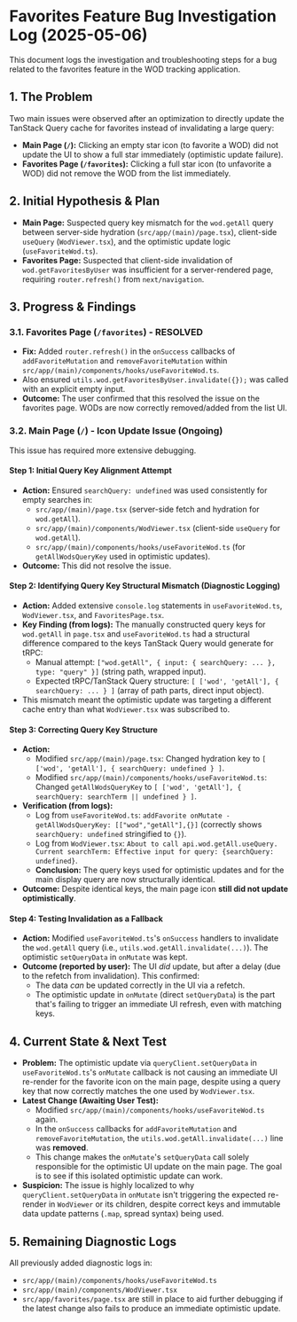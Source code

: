 # Favorites Feature Bug Investigation Log (2025-05-06)

This document logs the investigation and troubleshooting steps for a bug related to the favorites feature in the WOD tracking application.

## 1. The Problem

Two main issues were observed after an optimization to directly update the TanStack Query cache for favorites instead of invalidating a large query:

- **Main Page (`/`):** Clicking an empty star icon (to favorite a WOD) did not update the UI to show a full star immediately (optimistic update failure).
- **Favorites Page (`/favorites`):** Clicking a full star icon (to unfavorite a WOD) did not remove the WOD from the list immediately.

## 2. Initial Hypothesis & Plan

- **Main Page:** Suspected query key mismatch for the `wod.getAll` query between server-side hydration (`src/app/(main)/page.tsx`), client-side `useQuery` (`WodViewer.tsx`), and the optimistic update logic (`useFavoriteWod.ts`).
- **Favorites Page:** Suspected that client-side invalidation of `wod.getFavoritesByUser` was insufficient for a server-rendered page, requiring `router.refresh()` from `next/navigation`.

## 3. Progress & Findings

### 3.1. Favorites Page (`/favorites`) - RESOLVED

- **Fix:** Added `router.refresh()` in the `onSuccess` callbacks of `addFavoriteMutation` and `removeFavoriteMutation` within `src/app/(main)/components/hooks/useFavoriteWod.ts`.
- Also ensured `utils.wod.getFavoritesByUser.invalidate({});` was called with an explicit empty input.
- **Outcome:** The user confirmed that this resolved the issue on the favorites page. WODs are now correctly removed/added from the list UI.

### 3.2. Main Page (`/`) - Icon Update Issue (Ongoing)

This issue has required more extensive debugging.

#### Step 1: Initial Query Key Alignment Attempt

- **Action:** Ensured `searchQuery: undefined` was used consistently for empty searches in:
  - `src/app/(main)/page.tsx` (server-side fetch and hydration for `wod.getAll`).
  - `src/app/(main)/components/WodViewer.tsx` (client-side `useQuery` for `wod.getAll`).
  - `src/app/(main)/components/hooks/useFavoriteWod.ts` (for `getAllWodsQueryKey` used in optimistic updates).
- **Outcome:** This did not resolve the issue.

#### Step 2: Identifying Query Key Structural Mismatch (Diagnostic Logging)

- **Action:** Added extensive `console.log` statements in `useFavoriteWod.ts`, `WodViewer.tsx`, and `FavoritesPage.tsx`.
- **Key Finding (from logs):** The manually constructed query keys for `wod.getAll` in `page.tsx` and `useFavoriteWod.ts` had a structural difference compared to the keys TanStack Query would generate for tRPC:
  - Manual attempt: `["wod.getAll", { input: { searchQuery: ... }, type: "query" }]` (string path, wrapped input).
  - Expected tRPC/TanStack Query structure: `[ ['wod', 'getAll'], { searchQuery: ... } ]` (array of path parts, direct input object).
- This mismatch meant the optimistic update was targeting a different cache entry than what `WodViewer.tsx` was subscribed to.

#### Step 3: Correcting Query Key Structure

- **Action:**
  - Modified `src/app/(main)/page.tsx`: Changed hydration key to `[ ['wod', 'getAll'], { searchQuery: undefined } ]`.
  - Modified `src/app/(main)/components/hooks/useFavoriteWod.ts`: Changed `getAllWodsQueryKey` to `[ ['wod', 'getAll'], { searchQuery: searchTerm || undefined } ]`.
- **Verification (from logs):**
  - Log from `useFavoriteWod.ts`: `addFavorite onMutate - getAllWodsQueryKey: [["wod","getAll"],{}]` (correctly shows `searchQuery: undefined` stringified to `{}`).
  - Log from `WodViewer.tsx`: `About to call api.wod.getAll.useQuery. Current searchTerm: Effective input for query: {searchQuery: undefined}`.
  - **Conclusion:** The query keys used for optimistic updates and for the main display query are now structurally identical.
- **Outcome:** Despite identical keys, the main page icon **still did not update optimistically**.

#### Step 4: Testing Invalidation as a Fallback

- **Action:** Modified `useFavoriteWod.ts`'s `onSuccess` handlers to invalidate the `wod.getAll` query (i.e., `utils.wod.getAll.invalidate(...)`). The optimistic `setQueryData` in `onMutate` was kept.
- **Outcome (reported by user):** The UI _did_ update, but after a delay (due to the refetch from invalidation). This confirmed:
  - The data _can_ be updated correctly in the UI via a refetch.
  - The optimistic update in `onMutate` (direct `setQueryData`) is the part that's failing to trigger an immediate UI refresh, even with matching keys.

## 4. Current State & Next Test

- **Problem:** The optimistic update via `queryClient.setQueryData` in `useFavoriteWod.ts`'s `onMutate` callback is not causing an immediate UI re-render for the favorite icon on the main page, despite using a query key that now correctly matches the one used by `WodViewer.tsx`.
- **Latest Change (Awaiting User Test):**
  - Modified `src/app/(main)/components/hooks/useFavoriteWod.ts` again.
  - In the `onSuccess` callbacks for `addFavoriteMutation` and `removeFavoriteMutation`, the `utils.wod.getAll.invalidate(...)` line was **removed**.
  - This change makes the `onMutate`'s `setQueryData` call solely responsible for the optimistic UI update on the main page. The goal is to see if this isolated optimistic update can work.
- **Suspicion:** The issue is highly localized to why `queryClient.setQueryData` in `onMutate` isn't triggering the expected re-render in `WodViewer` or its children, despite correct keys and immutable data update patterns (`.map`, spread syntax) being used.

## 5. Remaining Diagnostic Logs

All previously added diagnostic logs in:

- `src/app/(main)/components/hooks/useFavoriteWod.ts`
- `src/app/(main)/components/WodViewer.tsx`
- `src/app/favorites/page.tsx`
  are still in place to aid further debugging if the latest change also fails to produce an immediate optimistic update.
